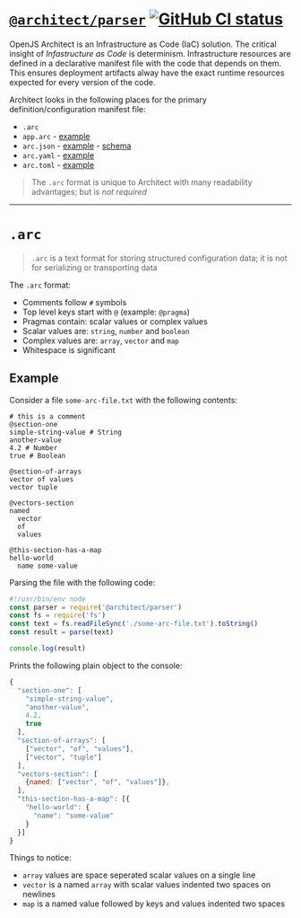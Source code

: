 # [`@architect/parser`](https://www.npmjs.com/package/@architect/parser) [![GitHub CI status](https://github.com/architect/parser/workflows/Node%20CI/badge.svg)](https://github.com/architect/parser/actions?query=workflow%3A%22Node+CI%22)
<!-- [![codecov](https://codecov.io/gh/architect/parser/branch/master/graph/badge.svg)](https://codecov.io/gh/architect/parser) -->

OpenJS Architect is an Infrastructure as Code (IaC) solution. The critical insight of *Infastructure as Code* is determinism. Infrastructure resources are defined in a declarative manifest file with the code that depends on them. This ensures deployment artifacts alway have the exact runtime resources expected for every version of the code. 

Architect looks in the following places for the primary definition/configuration manifest file:

- `.arc`
- `app.arc` - [example](/examples/arc.arc)
- `arc.json` - [example](/examples/arc.json) - [schema](https://arc.codes/schema.json)
- `arc.yaml` - [example](/examples/arc.yaml)
- `arc.toml` - [example](/examples/arc.toml)

> The `.arc` format is unique to Architect with many readability advantages; but is *not required*

---

# `.arc`

> `.arc` is a text format for storing structured configuration data; it is not for serializing or transporting data

The `.arc` format:

- Comments follow `#` symbols
- Top level keys start with `@` (example: `@pragma`)
- Pragmas contain: scalar values or complex values
- Scalar values are: `string`, `number` and `boolean`
- Complex values are: `array`, `vector` and `map`
- Whitespace is significant

## Example

Consider a file `some-arc-file.txt` with the following contents:

```
# this is a comment
@section-one
simple-string-value # String
another-value
4.2 # Number
true # Boolean

@section-of-arrays
vector of values
vector tuple

@vectors-section
named
  vector
  of
  values

@this-section-has-a-map
hello-world
  name some-value
```

Parsing the file with the following code:

```javascript
#!/usr/bin/env node
const parser = require('@architect/parser')
const fs = require('fs')
const text = fs.readFileSync('./some-arc-file.txt').toString()
const result = parse(text)

console.log(result)
```

Prints the following plain object to the console:

```javascript
{
  "section-one": [
    "simple-string-value",
    "another-value",
    4.2,
    true
  ],
  "section-of-arrays": [
    ["vector", "of", "values"],
    ["vector", "tuple"]
  ],
  "vectors-section": [
    {named: ["vector", "of", "values"]},
  ],
  "this-section-has-a-map": [{
    "hello-world": {
      "name": "some-value"
    }
  }]
}
```

Things to notice:

- `array` values are space seperated scalar values on a single line
- `vector` is a named `array` with scalar values indented two spaces on newlines
- `map` is a named value followed by keys and values indented two spaces

[npm]: https://www.npmjs.com/package/@architect/parser
